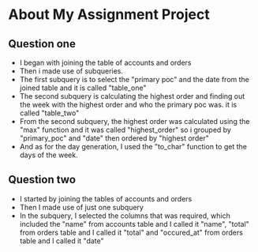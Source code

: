 # About My Assignment Project
## Question one
-   I began with joining the table of accounts and orders
-   Then i made use of subqueries.
-   The first subquery is to select the "primary poc" and the date from the joined table and it is called "table_one"
-   The second subquery is calculating the highest order and finding out the week with the highest order and who the primary poc was. it is called "table_two"
-   From the second subquery, the highest order was calculated using the "max" function and it was called "highest_order"
    so i grouped by "primary_poc" and "date" then ordered by "highest order"
-   And as for the day generation, I used the "to_char" function to get the days of the week.

   
## Question two
-  I started by joining the tables of accounts and orders
-  Then I made use of just one subquery 
-  In the subquery, I selected the columns that was required, which included the "name" from accounts table  and I called it "name", "total" from orders table and I called it "total"  and "occured_at" from orders table and I called it "date"
